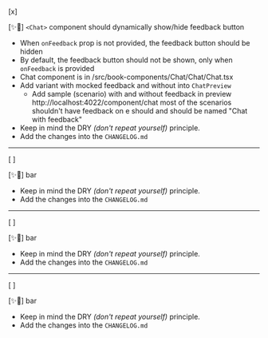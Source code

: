 [x]

[✨💏] `<Chat>` component should dynamically show/hide feedback button

-   When `onFeedback` prop is not provided, the feedback button should be hidden
-   By default, the feedback button should not be shown, only when `onFeedback` is provided
-   Chat component is in /src/book-components/Chat/Chat/Chat.tsx
-   Add variant with mocked feedback and without into `ChatPreview`
    -   Add sample (scenario) with and without feedback in preview http://localhost:4022/component/chat most of the scenarios shouldn't have feedback on e should and should be named "Chat with feedback"
-   Keep in mind the DRY _(don't repeat yourself)_ principle.
-   Add the changes into the `CHANGELOG.md`

---

[ ]

[✨💏] bar

-   Keep in mind the DRY _(don't repeat yourself)_ principle.
-   Add the changes into the `CHANGELOG.md`

---

[ ]

[✨💏] bar

-   Keep in mind the DRY _(don't repeat yourself)_ principle.
-   Add the changes into the `CHANGELOG.md`

---

[ ]

[✨💏] bar

-   Keep in mind the DRY _(don't repeat yourself)_ principle.
-   Add the changes into the `CHANGELOG.md`
